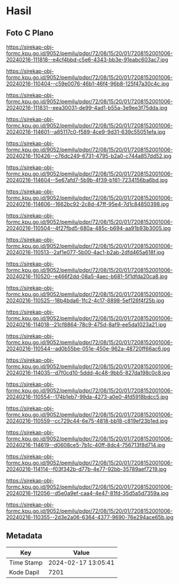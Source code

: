 # Hasil

## Foto C Plano

https://sirekap-obj-formc.kpu.go.id/9052/pemilu/pdpr/72/08/15/20/01/7208152001006-20240216-111818--e4cf4bbd-c5e6-4343-bb3e-91eabc603ac7.jpg

https://sirekap-obj-formc.kpu.go.id/9052/pemilu/pdpr/72/08/15/20/01/7208152001006-20240216-110404--c59e0076-46b1-46f4-96b8-125f47a30c4c.jpg

https://sirekap-obj-formc.kpu.go.id/9052/pemilu/pdpr/72/08/15/20/01/7208152001006-20240216-111831--eea30031-de99-4ad1-b55a-3e9ee3f75dda.jpg

https://sirekap-obj-formc.kpu.go.id/9052/pemilu/pdpr/72/08/15/20/01/7208152001006-20240216-114601--a85117c0-f589-4ce9-9d31-639c55051efa.jpg

https://sirekap-obj-formc.kpu.go.id/9052/pemilu/pdpr/72/08/15/20/01/7208152001006-20240216-110426--c76dc249-6731-4795-b2a0-c744a857dd52.jpg

https://sirekap-obj-formc.kpu.go.id/9052/pemilu/pdpr/72/08/15/20/01/7208152001006-20240216-114604--5e67afd7-5b9b-4f39-b161-7234156ba6bd.jpg

https://sirekap-obj-formc.kpu.go.id/9052/pemilu/pdpr/72/08/15/20/01/7208152001006-20240216-114606--1662bc92-2c8d-47ff-95e4-7d1c84850398.jpg

https://sirekap-obj-formc.kpu.go.id/9052/pemilu/pdpr/72/08/15/20/01/7208152001006-20240216-110504--4f27fbd5-680a-485c-b694-aa91b93b3005.jpg

https://sirekap-obj-formc.kpu.go.id/9052/pemilu/pdpr/72/08/15/20/01/7208152001006-20240216-110513--2af1e077-5b00-4ac1-b2ab-2dfd465a618f.jpg

https://sirekap-obj-formc.kpu.go.id/9052/pemilu/pdpr/72/08/15/20/01/7208152001006-20240216-110520--e466f2dd-08a5-4aec-b681-5f1dfda20ca8.jpg

https://sirekap-obj-formc.kpu.go.id/9052/pemilu/pdpr/72/08/15/20/01/7208152001006-20240216-110525--18b4bda6-1fc2-4c17-8898-5ef126f4f25b.jpg

https://sirekap-obj-formc.kpu.go.id/9052/pemilu/pdpr/72/08/15/20/01/7208152001006-20240216-114018--21cf8864-78c9-475d-8af9-ee5da1023a21.jpg

https://sirekap-obj-formc.kpu.go.id/9052/pemilu/pdpr/72/08/15/20/01/7208152001006-20240216-110544--ad0b55be-051e-450e-962a-48720ff66ac6.jpg

https://sirekap-obj-formc.kpu.go.id/9052/pemilu/pdpr/72/08/15/20/01/7208152001006-20240216-114035--d7f0cd10-5ddd-4c48-9bb5-827da198c0c8.jpg

https://sirekap-obj-formc.kpu.go.id/9052/pemilu/pdpr/72/08/15/20/01/7208152001006-20240216-110554--174b1eb7-99da-4273-a0e0-4fd5918bdcc5.jpg

https://sirekap-obj-formc.kpu.go.id/9052/pemilu/pdpr/72/08/15/20/01/7208152001006-20240216-110559--cc729c44-6e75-4818-bb18-c819ef23b1ed.jpg

https://sirekap-obj-formc.kpu.go.id/9052/pemilu/pdpr/72/08/15/20/01/7208152001006-20240216-114619--d0608ce5-7b1c-40ff-8dc4-756713f8d714.jpg

https://sirekap-obj-formc.kpu.go.id/9052/pemilu/pdpr/72/08/15/20/01/7208152001006-20240216-114114--f03f342b-d77b-4e77-92bb-35789aef7219.jpg

https://sirekap-obj-formc.kpu.go.id/9052/pemilu/pdpr/72/08/15/20/01/7208152001006-20240216-112056--d5e0a9ef-caa4-4e47-81fd-35d5a5d7359a.jpg

https://sirekap-obj-formc.kpu.go.id/9052/pemilu/pdpr/72/08/15/20/01/7208152001006-20240216-110355--2d3e2a06-6364-4377-9690-76e294ace65b.jpg


## Metadata

| Key        | Value               |
| ---------- | ------------------- |
| Time Stamp | 2024-02-17 13:05:41 |
| Kode Dapil | 7201                |



